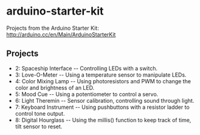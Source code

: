 arduino-starter-kit
===================

Projects from the Arduino Starter Kit: http://arduino.cc/en/Main/ArduinoStarterKit

## Projects
<ul>
	<li> 2: Spaceship Interface -- Controlling LEDs with a switch.
	</li>
	<li> 3: Love-O-Meter -- Using a temperature sensor to manipulate LEDs.
	</li>
	<li> 4: Color Mixing Lamp -- Using photoresistors and PWM to change the color and brightness of an LED.
	</li>
	<li> 5: Mood Cue -- Using a potentiometer to control a servo.
	</li>
	<li> 6: Light Theremin -- Sensor calibration, controlling sound through light.
	</li>
	<li> 7: Keyboard Instrument -- Using pushbuttons with a resistor ladder to control tone output.
	</li>
	<li> 8: Digital Hourglass -- Using the millis() function to keep track of time, tilt sensor to reset.
	</li>
</ul>
